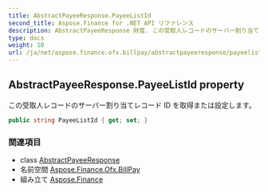 ```yaml
---
title: AbstractPayeeResponse.PayeeListId
second_title: Aspose.Finance for .NET API リファレンス
description: AbstractPayeeResponse 財産. この受取人レコードのサーバー割り当てレコード ID を取得または設定します
type: docs
weight: 10
url: /ja/net/aspose.finance.ofx.billpay/abstractpayeeresponse/payeelistid/
---
```

## AbstractPayeeResponse.PayeeListId property

この受取人レコードのサーバー割り当てレコード ID を取得または設定します。

```csharp
public string PayeeListId { get; set; }
```

### 関連項目

* class [AbstractPayeeResponse](../)
* 名前空間 [Aspose.Finance.Ofx.BillPay](../../abstractpayeeresponse/)
* 組み立て [Aspose.Finance](../../../)


